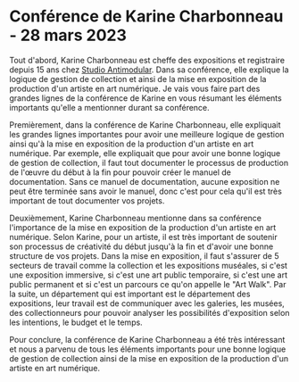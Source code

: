 # Conférence de Karine Charbonneau - 28 mars 2023

Tout d'abord, Karine Charbonneau est cheffe des expositions et registraire depuis 15 ans chez [Studio Antimodular](https://www.lozano-hemmer.com/). Dans sa conférence, elle explique la logique de gestion de collection et ainsi de la mise en exposition de la production d'un artiste en art numérique. Je vais vous faire part des grandes lignes de la conférence de Karine en vous résumant les éléments importants qu'elle a mentionner durant sa conférence.

Premièrement, dans la conférence de Karine Charbonneau, elle expliquait les grandes lignes importantes pour avoir une meilleure logique de gestion ainsi qu'à la mise en exposition de la production d'un artiste en art numérique. Par exemple, elle expliquait que pour avoir une bonne logique de gestion de collection, il faut tout documenter le processus de production de l'œuvre du début à la fin pour pouvoir créer le manuel de documentation. Sans ce manuel de documentation, aucune exposition ne peut être terminée sans avoir le manuel, donc c'est pour cela qu'il est très important de tout documenter vos projets.

Deuxièmement, Karine Charbonneau mentionne dans sa conférence l'importance de la mise en exposition de la production d'un artiste en art numérique. Selon Karine, pour un artiste, il est très important de soutenir son processus de créativité du début jusqu'à la fin et d'avoir une bonne structure de vos projets. Dans la mise en exposition, il faut s'assurer de 5 secteurs de travail comme la collection et les expositions muséales, si c'est une exposition immersive, si c'est une art public temporaire, si c'est une art public permanent et si c'est un parcours ce qu'on appelle le "Art Walk". Par la suite, un département qui est important est le département des expositions, leur travail est de communiquer avec les galeries, les musées, des collectionneurs pour pouvoir analyser les possibilités d'exposition selon les intentions, le budget et le temps.

Pour conclure, la conférence de Karine Charbonneau a été très intéressant et nous a parvenu de tous les éléments importants pour une bonne logique de gestion de collection ainsi de la mise en exposition de la production d'un artiste en art numérique.

